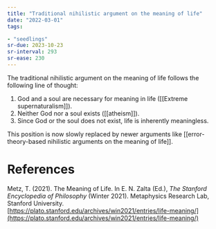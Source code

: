 ```yaml
---
title: "Traditional nihilistic argument on the meaning of life"
date: "2022-03-01"
tags:

- "seedlings"
sr-due: 2023-10-23
sr-interval: 293
sr-ease: 230
---
```


The traditional nihilistic argument on the meaning of life follows the following line of thought:

1. God and a soul are necessary for meaning in life ([[Extreme supernaturalism]]).
2. Neither God nor a soul exists ([[atheism]]).
3. Since God or the soul does not exist, life is inherently meaningless.

This position is now slowly replaced by newer arguments like [[error-theory-based nihilistic arguments on the meaning of life]].

# References

Metz, T. (2021). The Meaning of Life. In E. N. Zalta (Ed.), *The Stanford Encyclopedia of Philosophy* (Winter 2021). Metaphysics Research Lab, Stanford University. [https://plato.stanford.edu/archives/win2021/entries/life-meaning/](https://plato.stanford.edu/archives/win2021/entries/life-meaning/)